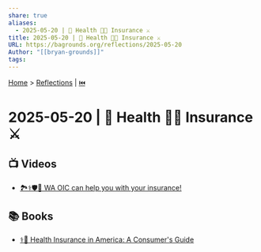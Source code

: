 ```yaml
---
share: true
aliases:
  - 2025-05-20 | 👿 Health 🚫🏥 Insurance ⚔️
title: 2025-05-20 | 👿 Health 🚫🏥 Insurance ⚔️
URL: https://bagrounds.org/reflections/2025-05-20
Author: "[[bryan-grounds]]"
tags: 
---
```

[Home](../index.md) > [Reflections](./index.md) | [⏮️](./2025-05-19.md)  
# 2025-05-20 | 👿 Health 🚫🏥 Insurance ⚔️  
## 📺 Videos  
- [🏞️⚕️🛡️🤝 WA OIC can help you with your insurance!](../videos/wa-oic-can-help-you-with-your-insurance.md)  
  
## 📚 Books  
- [⚕️💸 Health Insurance in America: A Consumer's Guide](../books/health-insurance-in-america-a-consumers-guide.md)